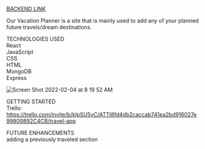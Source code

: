 [BACKEND LINK](https://github.com/samuelperalesg/travel-app-backend)

Our Vacation Planner is a site that is mainly used to add any of your planned future travels/dream destinations. 

TECHNOLOGIES USED<br />
React<br />
JavaScript<br />
CSS<br />
HTML<br />
MongoDB<br />
Express<br />

![Screen Shot 2022-02-04 at 8 19 52 AM](https://user-images.githubusercontent.com/94932808/152544681-493a49e9-26c6-4254-aaeb-4b2f0cd4494a.png)

GETTING STARTED<br />
Trello: https://trello.com/invite/b/kIpSU5vC/ATTI8fd4db2caccab741ea2bd916027e99809892C4CB/travel-app


FUTURE ENHANCEMENTS<br />
adding a previously traveled section
